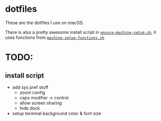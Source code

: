 # dotfiles

These are the dotfiles I use on macOS.

There is also a pretty awesome install script in [`ensure-machine-setup.sh`](https://github.com/AndrewSB/dotfiles/blob/master/machine-setup-functions.sh), it uses functions from [`machine-setup-functions.sh`](https://github.com/AndrewSB/dotfiles/blob/master/ensure-machine-setup.sh)

# TODO:

## install script
- add sys pref stuff
	- zoom config
	- caps modifier -> control 
	- allow screen sharing
	- hide dock
- setup terminal background color & font size
